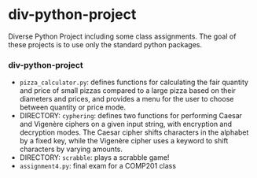 # div-python-project
Diverse Python Project including some class assignments. The goal of these projects is to use only the standard python packages.

### div-python-project
- `pizza_calculator.py`: defines functions for calculating the fair quantity and price of small pizzas compared to a large pizza based on their diameters and prices, and provides a menu for the user to choose between quantity or price mode.
- DIRECTORY: `cyphering`: defines two functions for performing Caesar and Vigenère ciphers on a given input string, with encryption and decryption modes. The Caesar cipher shifts characters in the alphabet by a fixed key, while the Vigenère cipher uses a keyword to shift characters by varying amounts.
- DIRECTORY: `scrabble`: plays a scrabble game!
- `assignment4.py`: final exam for a COMP201 class
